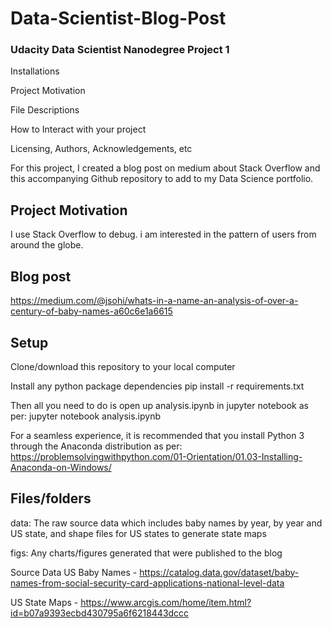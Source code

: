 # Data-Scientist-Blog-Post
### Udacity Data Scientist Nanodegree Project 1

Installations

Project Motivation

File Descriptions

How to Interact with your project

Licensing, Authors, Acknowledgements, etc


For this project, I created a blog post on medium about Stack Overflow and this accompanying Github repository to add to my Data Science portfolio.

## Project Motivation
I use Stack Overflow to debug. i am interested in the pattern of users from around the globe.

## Blog post
https://medium.com/@jsohi/whats-in-a-name-an-analysis-of-over-a-century-of-baby-names-a60c6e1a6615

## Setup
Clone/download this repository to your local computer

Install any python package dependencies pip install -r requirements.txt

Then all you need to do is open up analysis.ipynb in jupyter notebook as per: jupyter notebook analysis.ipynb

For a seamless experience, it is recommended that you install Python 3 through the Anaconda distribution as per: https://problemsolvingwithpython.com/01-Orientation/01.03-Installing-Anaconda-on-Windows/

## Files/folders
data: The raw source data which includes baby names by year, by year and US state, and shape files for US states to generate state maps

figs: Any charts/figures generated that were published to the blog

Source Data
US Baby Names - https://catalog.data.gov/dataset/baby-names-from-social-security-card-applications-national-level-data

US State Maps - https://www.arcgis.com/home/item.html?id=b07a9393ecbd430795a6f6218443dccc
